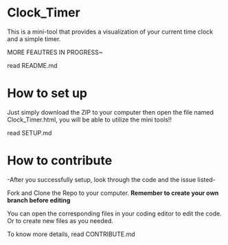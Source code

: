 # Clock_Timer 

This is a mini-tool that provides a visualization of your current time clock and a simple timer. 

MORE FEAUTRES IN PROGRESS~

read README.md




# How to set up

Just simply download the ZIP to your computer then open the file named Clock_Timer.html, you will be able to utilize the mini tools!!

read SETUP.md



# How to contribute 

-After you successfully setup, look through the code and the issue listed-


Fork and Clone the Repo to your computer.
******Remember to create your own branch before editing******

You can open the corresponding files in your coding editor to edit the code.
Or to create new files as you needed.

To know more details, read CONTRIBUTE.md


